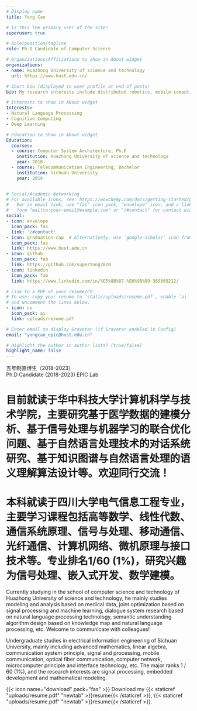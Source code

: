 ```yaml
---
# Display name
title: Yong Cao

# Is this the primary user of the site?
superuser: true

# Role/position/tagline
role: Ph.D Candidate of Computer Science

# Organizations/Affiliations to show in About widget
organizations:
- name: Huazhong University of science and technology
  url: https://www.hust.edu.cn/

# Short bio (displayed in user profile at end of posts)
bio: My research interests include distributed robotics, mobile computing and programmable matter.

# Interests to show in About widget
Interests:
- Natural Language Processing
- Cognitive Computing
- Deep Learning

# Education to show in About widget
Education:
  courses:
  - course: Computer System Architecture, Ph.D
    institution: Huazhong University of science and technology
    year: 2018-
  - course: Telecommunication Engineering, Bachelor
    institution: Sichuan University
    year: 2014


# Social/Academic Networking
# For available icons, see: https://wowchemy.com/docs/getting-started/page-builder/#icons
#   For an email link, use "fas" icon pack, "envelope" icon, and a link in the
#   form "mailto:your-email@example.com" or "/#contact" for contact widget.
social:
- icon: envelope
  icon_pack: fas
  link: '/#contact'
- icon: graduation-cap  # Alternatively, use `google-scholar` icon from `ai` icon pack
  icon_pack: fas
  link: https://www.hust.edu.cn
- icon: github
  icon_pack: fab
  link: https://github.com/superYong2020
- icon: linkedin
  icon_pack: fab
  link: https://www.linkedin.com/in/%E5%8B%87-%E6%9B%B9-369869212/

# Link to a PDF of your resume/CV.
# To use: copy your resume to `static/uploads/resume.pdf`, enable `ai` icons in `params.toml`, 
# and uncomment the lines below.
- icon: cv
  icon_pack: ai
  link: uploads/resume.pdf

# Enter email to display Gravatar (if Gravatar enabled in Config)
email: "yongcao_epic@hust.edu.cn"

# Highlight the author in author lists? (true/false)
highlight_name: false
---
```

五年制直博生（2018-2023）    
Ph.D Candidate (2018-2023)
EPIC Lab 

# 目前就读于华中科技大学计算机科学与技术学院，主要研究基于医学数据的建模分析、基于信号处理与机器学习的联合优化问题、基于自然语言处理技术的对话系统研究、基于知识图谱与自然语言处理的语义理解算法设计等。欢迎同行交流！
# 本科就读于四川大学电气信息工程专业，主要学习课程包括高等数学、线性代数、通信系统原理、信号与处理、移动通信、光纤通信、计算机网络、微机原理与接口技术等。专业排名1/60 (1%)，研究兴趣为信号处理、嵌入式开发、数学建模。

Currently studying in the school of computer science and technology of Huazhong University of science and technology, he mainly studies modeling and analysis based on medical data, joint optimization based on signal processing and machine learning, dialogue system research based on natural language processing technology, semantic understanding algorithm design based on knowledge map and natural language processing, etc. Welcome to communicate with colleagues!

Undergraduate studies in electrical information engineering of Sichuan University, mainly including advanced mathematics, linear algebra, communication system principle, signal and processing, mobile communication, optical fiber communication, computer network, microcomputer principle and interface technology, etc. The major ranks 1 / 60 (1%), and the research interests are signal processing, embedded development and mathematical modeling.



{{< icon name="download" pack="fas" >}} Download my {{< staticref "uploads/resume.pdf" "newtab" >}}resume{{< /staticref >}}, {{< staticref "uploads/resume.pdf" "newtab" >}}resume{{< /staticref >}}.
